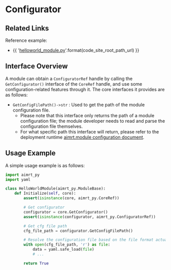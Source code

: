 # Configurator

## Related Links

Reference example:
- {{ '[helloworld_module.py]({}/src/examples/py/helloworld/helloworld_module.py)'.format(code_site_root_path_url) }}


## Interface Overview

A module can obtain a `ConfiguratorRef` handle by calling the `GetConfigurator()` interface of the `CoreRef` handle, and use some configuration-related features through it. The core interfaces it provides are as follows:
- `GetConfigFilePath()->str` : Used to get the path of the module configuration file.
  - Please note that this interface only returns the path of a module configuration file; the module developer needs to read and parse the configuration file themselves.
  - For what specific path this interface will return, please refer to the deployment runtime [aimrt.module configuration document](../cfg/module.md).


## Usage Example

A simple usage example is as follows:

```python
import aimrt_py
import yaml

class HelloWorldModule(aimrt_py.ModuleBase):
    def Initialize(self, core):
        assert(isinstance(core, aimrt_py.CoreRef))

        # Get configurator
        configurator = core.GetConfigurator()
        assert(isinstance(configurator, aimrt_py.ConfiguratorRef))

        # Get cfg file path
        cfg_file_path = configurator.GetConfigFilePath()

        # Resolve the configuration file based on the file format actually used by the user. In this example, the analysis is based on YAML
        with open(cfg_file_path, 'r') as file:
            data = yaml.safe_load(file)
            # ...

        return True
```
